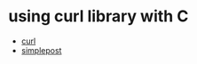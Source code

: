 # using curl library with C

* [curl](https://curl.haxx.se/libcurl/c/example.html)
* [simplepost](https://raw.githubusercontent.com/curl/curl/master/docs/examples/simplepost.c)
